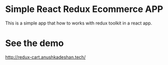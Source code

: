 # Simple React Redux Ecommerce APP
This is a simple app that how to works with redux toolkit in a react app.

# See the demo
http://redux-cart.anushkadeshan.tech/
